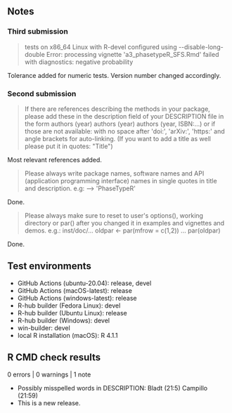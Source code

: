 ## Notes

### Third submission

> tests on x86_64 Linux with R-devel configured using --disable-long-double
Error: processing vignette 'a3_phasetypeR_SFS.Rmd' failed with diagnostics:
negative probability

Tolerance added for numeric tests. Version number changed accordingly.

### Second submission

> If there are references describing the methods in your package, please 
add these in the description field of your DESCRIPTION file in the form
authors (year) 
authors (year) 
authors (year, ISBN:...)
or if those are not available:
with no space after 'doi:', 'arXiv:', 'https:' and angle brackets for 
auto-linking.
(If you want to add a title as well please put it in quotes: "Title")

Most relevant references added.

> Please always write package names, software names and API (application 
programming interface) names in single quotes in title and description. 
e.g: --> 'PhaseTypeR'

Done.

> Please always make sure to reset to user's options(), working directory 
or par() after you changed it in examples and vignettes and demos.
e.g.: inst/doc/...
oldpar <- par(mfrow = c(1,2))
...
par(oldpar)

Done.

## Test environments

* GitHub Actions (ubuntu-20.04): release, devel
* GitHub Actions (macOS-latest): release
* GitHub Actions (windows-latest): release
* R-hub builder (Fedora Linux): devel
* R-hub builder (Ubuntu Linux): release
* R-hub builder (Windows): devel
* win-builder: devel
* local R installation (macOS): R 4.1.1

## R CMD check results

0 errors | 0 warnings | 1 note

* Possibly misspelled words in DESCRIPTION: Bladt (21:5) Campillo (21:59)
* This is a new release.
